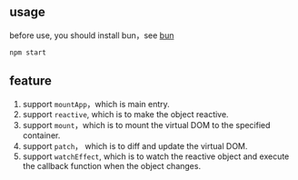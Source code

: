 ## usage

before use, you should install bun，see [bun](https://bun.sh/)

```bash
npm start
```

## feature

1. support `mountApp`，which is main entry.
2. support `reactive`, which is to make the object reactive.
3. support `mount`，which is to mount the virtual DOM to the specified container.
4. support `patch`， which is to diff and update the virtual DOM.
5. support `watchEffect`, which is to watch the reactive object and execute the callback function when the object changes.